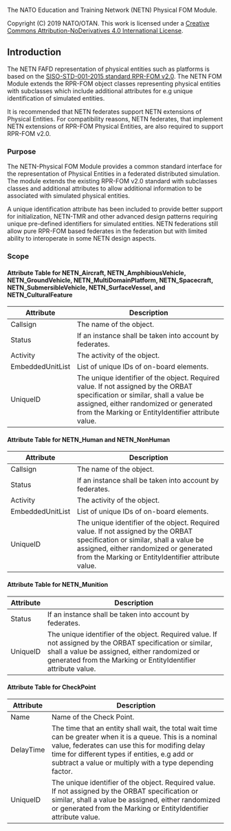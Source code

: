 
The NATO Education and Training Network (NETN) Physical FOM Module.

Copyright (C) 2019 NATO/OTAN.
This work is licensed under a [Creative Commons Attribution-NoDerivatives 4.0 International License](LICENCE.md).

## Introduction

The NETN FAFD representation of physical entities such as platforms is based on the [SISO-STD-001-2015 standard RPR-FOM v2.0](https://www.sisostds.org/). The NETN FOM Module extends the RPR-FOM object classes representing physical entities with subclasses which include additional attributes for e.g unique identification of simulated entities.

It is recommended that NETN federates support NETN extensions of Physical Entities. For compatibility reasons, NETN federates, that implement NETN extensions of RPR-FOM Physical Entities, are also required to support RPR-FOM v2.0.

### Purpose

The NETN-Physical FOM Module provides a common standard interface for the representation of Physical Entities in a federated distributed simulation. The module extends the existing RPR-FOM v2.0 standard with subclasses classes and additional attributes to allow additional information to be associated with simulated physical entities.

A unique identification attribute has been included to provide better support for initialization, NETN-TMR and other advanced design patterns requiring unique pre-defined identifiers for simulated entities. NETN federations still allow pure RPR-FOM based federates in the federation but with limited ability to interoperate in some NETN design aspects. 

### Scope

#### Attribute Table for NETN_Aircraft, NETN_AmphibiousVehicle, NETN_GroundVehicle, NETN_MultiDomainPlatform, NETN_Spacecraft, NETN_SubmersibleVehicle, NETN_SurfaceVessel, and NETN_CulturalFeature
|Attribute|Description|
|---|---|
|Callsign|The name of the object.|
|Status|If an instance shall be taken into account by federates.|
|Activity|The activity of the object.|
|EmbeddedUnitList|List of unique IDs of on-board elements.|
|UniqueID|The unique identifier of the object. Required value. If not assigned by the ORBAT specification or similar, shall a value be assigned, either randomized or generated from the Marking or EntityIdentifier attribute value.|

#### Attribute Table for NETN_Human and NETN_NonHuman
|Attribute|Description|
|---|---|
|Callsign|The name of the object.|
|Status|If an instance shall be taken into account by federates.|
|Activity|The activity of the object.|
|EmbeddedUnitList|List of unique IDs of on-board elements.|
|UniqueID|The unique identifier of the object. Required value. If not assigned by the ORBAT specification or similar, shall a value be assigned, either randomized or generated from the Marking or EntityIdentifier attribute value.|

#### Attribute Table for NETN_Munition
|Attribute|Description|
|---|---|
|Status|If an instance shall be taken into account by federates.|
|UniqueID|The unique identifier of the object. Required value. If not assigned by the ORBAT specification or similar, shall a value be assigned, either randomized or generated from the Marking or EntityIdentifier attribute value.|

#### Attribute Table for CheckPoint
|Attribute|Description|
|---|---|
|Name|Name of the Check Point.|
|DelayTime|The time that an entity shall wait, the total wait time can be greater when it is a queue. This is a nominal value, federates can use this for modifing delay time for different types if entities, e.g add or subtract a value or multiply with a type depending factor.|
|UniqueID|The unique identifier of the object. Required value. If not assigned by the ORBAT specification or similar, shall a value be assigned, either randomized or generated from the Marking or EntityIdentifier attribute value.|

